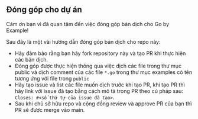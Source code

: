 ## Đóng góp cho dự án

Cám ơn bạn vì đã quan tâm đến việc đóng góp bản dịch cho Go by Example!

Sau đây là một vài hướng dẫn đóng góp bản dịch cho repo này:

- Hãy đảm bảo rằng bạn hãy fork repository này và tạo PR khi thực hiện các bản dịch.
- Đóng góp được thực hiện thông qua việc dịch các file trong thư mục public và dịch comment của các file `*.go` trong thư mục examples có tên tương ứng với file trong `public`
- Hãy tạo issue và list các file muốn dịch trước khi tạo PR, khi tạo PR thì hãy link với issue đã tạo bằng cách mô tả trong PR theo cú pháp sau: `Closes: #<số thứ tự của issue đã tạo>`.
- Sau khi chủ sở hữu repo và cộng đồng review và approve PR của bạn thì PR sẽ được merge vào main.
